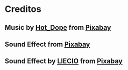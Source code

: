 

# Creditos

## Music by <a href="https://pixabay.com/users/hot_dope-27442149/?utm_source=link-attribution&utm_medium=referral&utm_campaign=music&utm_content=111355">Hot_Dope</a> from <a href="https://pixabay.com//?utm_source=link-attribution&utm_medium=referral&utm_campaign=music&utm_content=111355">Pixabay</a>

## Sound Effect from <a href="https://pixabay.com/?utm_source=link-attribution&utm_medium=referral&utm_campaign=music&utm_content=7152">Pixabay</a>

## Sound Effect by <a href="https://pixabay.com/pt/users/liecio-3298866/?utm_source=link-attribution&utm_medium=referral&utm_campaign=music&utm_content=190035">LIECIO</a> from <a href="https://pixabay.com//?utm_source=link-attribution&utm_medium=referral&utm_campaign=music&utm_content=190035">Pixabay</a>
